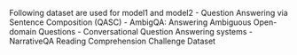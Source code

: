 Following dataset are used for model1 and model2
    - Question Answering via Sentence Composition (QASC)
    - AmbigQA: Answering Ambiguous Open-domain Questions
    - Conversational Question Answering systems
    - NarrativeQA Reading Comprehension Challenge Dataset
